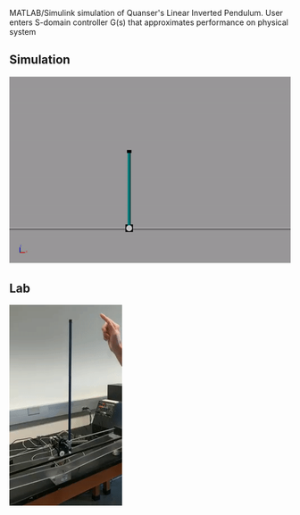 MATLAB/Simulink simulation of Quanser's Linear Inverted Pendulum. User enters S-domain controller G(s) that approximates performance on physical system

## Simulation
![](sim2.gif?raw=true)

## Lab 
![](real3.gif?raw=true)
